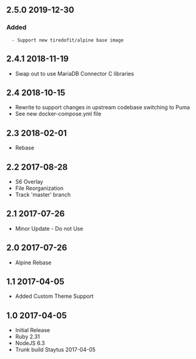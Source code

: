 ## 2.5.0 2019-12-30 <dave at tiredofit dot ca>

   ### Added
      - Support new tiredofit/alpine base image


## 2.4.1 2018-11-19 <dave at tiredofit dot ca>

* Swap out to use MariaDB Connector C libraries

## 2.4 2018-10-15 <dave at tiredofit dot ca>

* Rewrite to support changes in upstream codebase switching to Puma 
* See new docker-compose.yml file

## 2.3 2018-02-01 <dave at tiredofit dot ca>

* Rebase

## 2.2 2017-08-28 <dave at tiredofit dot ca>

* S6 Overlay
* File Reorganization
* Track 'master' branch

## 2.1 2017-07-26 <dave at tiredofit dot ca>

* Minor Update - Do not Use

## 2.0 2017-07-26 <dave at tiredofit dot ca>

* Alpine Rebase

## 1.1 2017-04-05 <dave at tiredofit dot ca>

* Added Custom Theme Support

## 1.0 2017-04-05 <dave at tiredofit dot ca>

* Initial Release
* Ruby 2.31
* NodeJS 6.3
* Trunk build Staytus 2017-04-05
